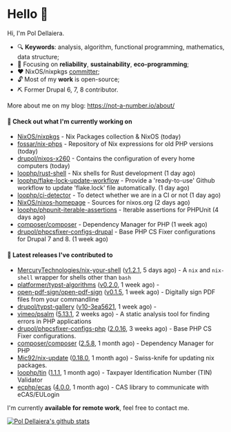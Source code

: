 # Hello 👋

Hi, I'm Pol Dellaiera.

- 🔍 **Keywords**: analysis, algorithm, functional programming, mathematics, data structure;
- 🎯 Focusing on **reliability**, **sustainability**, **eco-programming**;
- ❤️ NixOS/nixpkgs [committer](https://github.com/orgs/NixOS/teams/nixpkgs-committers?query=drupol);
- 🔓 Most of my **work** is open-source;
- ⛏️ Former Drupal 6, 7, 8 contributor.

More about me on my blog: https://not-a-number.io/about/

#### 👷 Check out what I'm currently working on

- [NixOS/nixpkgs](https://github.com/NixOS/nixpkgs) - Nix Packages collection &amp; NixOS (today)
- [fossar/nix-phps](https://github.com/fossar/nix-phps) - Repository of Nix expressions for old PHP versions (today)
- [drupol/nixos-x260](https://github.com/drupol/nixos-x260) - Contains the configuration of every home computers (today)
- [loophp/rust-shell](https://github.com/loophp/rust-shell) - Nix shells for Rust development (1 day ago)
- [loophp/flake-lock-update-workflow](https://github.com/loophp/flake-lock-update-workflow) - Provide a &#39;ready-to-use&#39; Github workflow to update &#39;flake.lock&#39; file automatically. (1 day ago)
- [loophp/ci-detector](https://github.com/loophp/ci-detector) - To detect whether we are in a CI or not (1 day ago)
- [NixOS/nixos-homepage](https://github.com/NixOS/nixos-homepage) - Sources for nixos.org (2 days ago)
- [loophp/phpunit-iterable-assertions](https://github.com/loophp/phpunit-iterable-assertions) - Iterable assertions for PHPUnit (4 days ago)
- [composer/composer](https://github.com/composer/composer) - Dependency Manager for PHP (1 week ago)
- [drupol/phpcsfixer-configs-drupal](https://github.com/drupol/phpcsfixer-configs-drupal) - Base PHP CS Fixer configurations for Drupal 7 and 8. (1 week ago)

#### 🔭 Latest releases I've contributed to

- [MercuryTechnologies/nix-your-shell](https://github.com/MercuryTechnologies/nix-your-shell) ([v1.2.1](https://github.com/MercuryTechnologies/nix-your-shell/releases/tag/v1.2.1), 5 days ago) - A `nix` and `nix-shell` wrapper for shells other than `bash`
- [platformer/typst-algorithms](https://github.com/platformer/typst-algorithms) ([v0.2.0](https://github.com/platformer/typst-algorithms/releases/tag/v0.2.0), 1 week ago) - 
- [open-pdf-sign/open-pdf-sign](https://github.com/open-pdf-sign/open-pdf-sign) ([v0.1.5](https://github.com/open-pdf-sign/open-pdf-sign/releases/tag/v0.1.5), 1 week ago) - Digitally sign PDF files from your commandline
- [drupol/typst-gallery](https://github.com/drupol/typst-gallery) ([v10-3ea5621](https://github.com/drupol/typst-gallery/releases/tag/v10-3ea5621), 1 week ago) - 
- [vimeo/psalm](https://github.com/vimeo/psalm) ([5.13.1](https://github.com/vimeo/psalm/releases/tag/5.13.1), 2 weeks ago) - A static analysis tool for finding errors in PHP applications
- [drupol/phpcsfixer-configs-php](https://github.com/drupol/phpcsfixer-configs-php) ([2.0.16](https://github.com/drupol/phpcsfixer-configs-php/releases/tag/2.0.16), 3 weeks ago) - Base PHP CS Fixer configurations.
- [composer/composer](https://github.com/composer/composer) ([2.5.8](https://github.com/composer/composer/releases/tag/2.5.8), 1 month ago) - Dependency Manager for PHP
- [Mic92/nix-update](https://github.com/Mic92/nix-update) ([0.18.0](https://github.com/Mic92/nix-update/releases/tag/0.18.0), 1 month ago) - Swiss-knife for updating nix packages.
- [loophp/tin](https://github.com/loophp/tin) ([1.1.1](https://github.com/loophp/tin/releases/tag/1.1.1), 1 month ago) - Taxpayer Identification Number (TIN) Validator
- [ecphp/ecas](https://github.com/ecphp/ecas) ([4.0.0](https://github.com/ecphp/ecas/releases/tag/4.0.0), 1 month ago) - CAS library to communicate with eCAS/EULogin

I'm currently **available for remote work**, feel free to contact me.

[![Pol Dellaiera's github stats](https://github-readme-stats.vercel.app/api?username=drupol&count_private=true&show_icons=true)](https://github.com/drupol)
